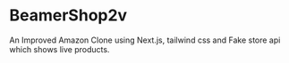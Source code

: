 # BeamerShop2v
An Improved Amazon Clone using Next.js, tailwind css and Fake store api which shows live products.
